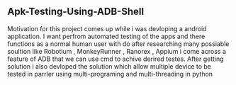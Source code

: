 ## Apk-Testing-Using-ADB-Shell

Motivation for this project comes up while i was devloping a android application. I want perfrom automated testing of the apps and there functions as a normal human user with do after researching many possiable soultion like Robotium , MonkeyRunner , Ranorex , Appium i come across a feature of ADB that we can use cmd to achive derired testes. After getting solution i also devloped the solution which allow multiple device to be tested in parrler using multi-programing and multi-threading in python
